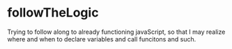 # followTheLogic
Trying to follow along to already functioning 
javaScript, so that I may realize where and when 
to declare variables and call funcitons and such.
